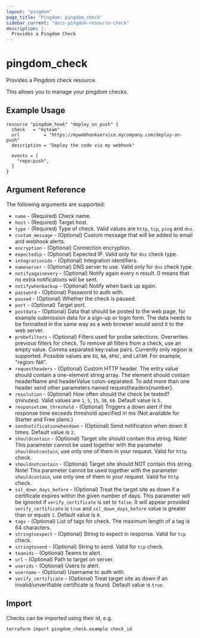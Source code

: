 ```yaml
---
layout: "pingdom"
page_title: "Pingdom: pingdom_check"
sidebar_current: "docs-pingdom-resource-check"
description: |-
  Provides a Pingdom Check
---
```


# pingdom\_check

Provides a Pingdom check resource.

This allows you to manage your pingdom checks.

## Example Usage

```hcl
resource "pingdom_hook" "deploy_on_push" {
  check   = "myteam"
  url         = "https://mywebhookservice.mycompany.com/deploy-on-push"
  description = "Deploy the code via my webhook"

  events = [
    "repo:push",
  ]
}
```

## Argument Reference

The following arguments are supported:

* `name` - (Required) Check name.
* `host` - (Required) Target host.
* `type` - (Required) Type of check. Valid values are `http`, `tcp`, `ping` and `dns`.
* `custom_message` - (Optional) Custom message that will be added to email and webhook alerts.
* `encryption` - (Optional) Connection encryption.
* `expectedip` - (Optional) Expected IP. Valid only for `dns` check type.
* `integrationids` - (Optional) Integration identifiers.
* `nameserver` - (Optional) DNS server to use. Valid only for `dns` check type.
* `notifyagainevery` - (Optional) Notify again every n result. 0 means that no extra notifications will be sent.
* `notifywhenbackup` - (Optional) Notify when back up again.
* `password` - (Optional) Password to auth with.
* `paused` - (Optional) Whether the check is paused.
* `port` - (Optional) Target port.
* `postdata` - (Optional) Data that should be posted to the web page, for example submission data for a sign-up or login form. The data needs to be formatted in the same way as a web browser would send it to the web server.
* `probefilters` - (Optional) Filters used for probe selections. Overwrites previous filters for check. To remove all filters from a check, use an empty value. Comma separated key:value pairs. Currently only region is supported. Possible values are `EU`, `NA`, `APAC`, and `LATAM`. For example, "region: NA".
* `requestheaders` - (Optional) Custom HTTP header. The entry value should contain a one-element string array. The element should contain headerName and headerValue colon-separated. To add more than one header send other parameters named requestheaders{number}.
* `resolution` - (Optional) How often should the check be tested? (minutes). Valid values are `1`, `5`, `15`, `30`, `60`. Default value is `5`.
* `responsetime_threshold` - (Optional) Triggers a down alert if the response time exceeds threshold specified in ms (Not available for Starter and Free plans.)
* `sendnotificationwhendown` - (Optional) Send notification when down X times. Default value is `2`.
* `shouldcontain` - (Optional) Target site should contain this string. Note! This parameter cannot be used together with the parameter `shouldnotcontain`, use only one of them in your request. Valid for `http` check.
* `shouldnotcontain` - (Optional) Target site should NOT contain this string. Note! This parameter cannot be used together with the parameter `shouldcontain`, use only one of them in your request. Valid for `http` check.
* `ssl_down_days_before` - (Optional) Treat the target site as down if a certificate expires within the given number of days. This parameter will be ignored if `verify_certificate` is set to `false`. It will appear provided `verify_certificate` is `true` and `ssl_down_days_before` value is greater than or equals `1`. Default value is `0`.
* `tags` - (Optional) List of tags for check. The maximum length of a tag is 64 characters.
* `stringtoexpect` - (Optional) String to expect in response. Valid for `tcp` check.
* `stringtosend` - (Optional) String to send. Valid for `tcp` check.
* `teamids` - (Optional) Teams to alert.
* `url` - (Optional) Path to target on server.
* `userids` - (Optional) Users to alert.
* `username` - (Optional) Username to auth with.
* `verify_certificate` - (Optional) Treat target site as down if an invalid/unverifiable certificate is found. Default value is `true`.

## Import

Checks can be imported using their id, e.g.

```sh
terraform import pingdom_check.example check_id
```
